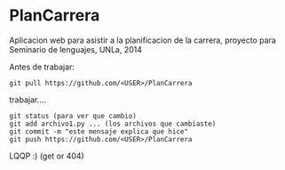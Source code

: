 PlanCarrera
===========

Aplicacion web para asistir a la planificacion de la carrera, proyecto para Seminario de lenguajes, UNLa, 2014

Antes de trabajar:

    git pull https://github.com/<USER>/PlanCarrera

  trabajar....

    git status (para ver que cambio)
    git add archivo1.py ... (los archivos que cambiaste)
    git commit -m "este mensaje explica que hice"
    git push https://github.com/<USER>/PlanCarrera

  LQQP :) (get or 404)

